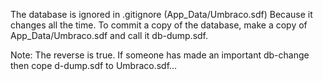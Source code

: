 The database is ignored in .gitignore (App_Data/Umbraco.sdf)
Because it changes all the time.
To commit a copy of the database, make a copy of App_Data/Umbraco.sdf and call it db-dump.sdf.

Note: The reverse is true. If someone has made an important db-change then cope d-dump.sdf to Umbraco.sdf...